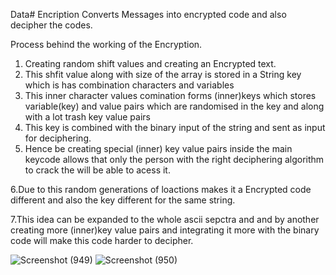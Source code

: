 Data# Encription
Converts Messages into encrypted code and also decipher the codes.

Process behind the working of the Encryption.
1. Creating random shift values and creating an Encrypted text.
3. This shfit value along with size of the array is stored in a String key which is has combination characters and variables
4. This inner character values comination forms (inner)keys which stores variable(key) and value pairs which are randomised in the key and along with a lot trash key value pairs
5. This key is combined with the binary input of the string and sent as input for deciphering.
6. Hence be creating special (inner) key value pairs inside the main keycode allows that only the person with the right deciphering algorithm to crack the will be able to acess it.

6.Due to this random generations of loactions makes it a Encrypted code different and also the key different for the same string.

7.This idea can be expanded to the whole ascii sepctra and and by another creating more (inner)key value pairs and integrating it more with the binary code will make this code harder to decipher.

![Screenshot (949)](https://user-images.githubusercontent.com/76173932/110514537-d5276f00-8120-11eb-9f98-cc9bd50e5500.png)
![Screenshot (950)](https://user-images.githubusercontent.com/76173932/110514549-d9538c80-8120-11eb-9c8e-d95b43231c4c.png)

